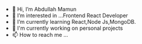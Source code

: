 - 👋 Hi, I’m Abdullah Mamun
- 👀 I’m interested in ...Frontend React Developer
- 🌱 I’m currently learning React,Node Js,MongoDB.
- 💞️ I'm currently working on personal projects 
- 📫 How to reach me ...

<!---
jrwdmamun825/jrwdmamun825 is a ✨ special ✨ repository because its `README.md` (this file) appears on your GitHub profile.
You can click the Preview link to take a look at your changes.
--->
